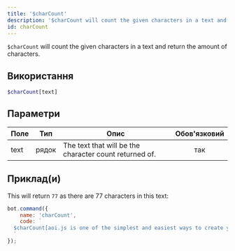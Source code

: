 ```yaml
---
title: '$charCount'
description: '$charCount will count the given characters in a text and return the amount of characters.'
id: charCount
---
```


`$charCount` will count the given characters in a text and return the amount of characters.

## Використання

```php
$charCount[text]
```

## Параметри

| Поле | Тип   | Опис                                                   | Обов'язковий |
| ---- | ----- | ------------------------------------------------------ |:------------:|
| text | рядок | The text that will be the character count returned of. |     так      |

## Приклад(и)

This will return `77` as there are 77 characters in this text:

```javascript
bot.command({
    name: 'charCount',
    code: `
  $charCount[aoi.js is one of the simplest and easiest ways to create your own Discord Bot]
  `
});
```
